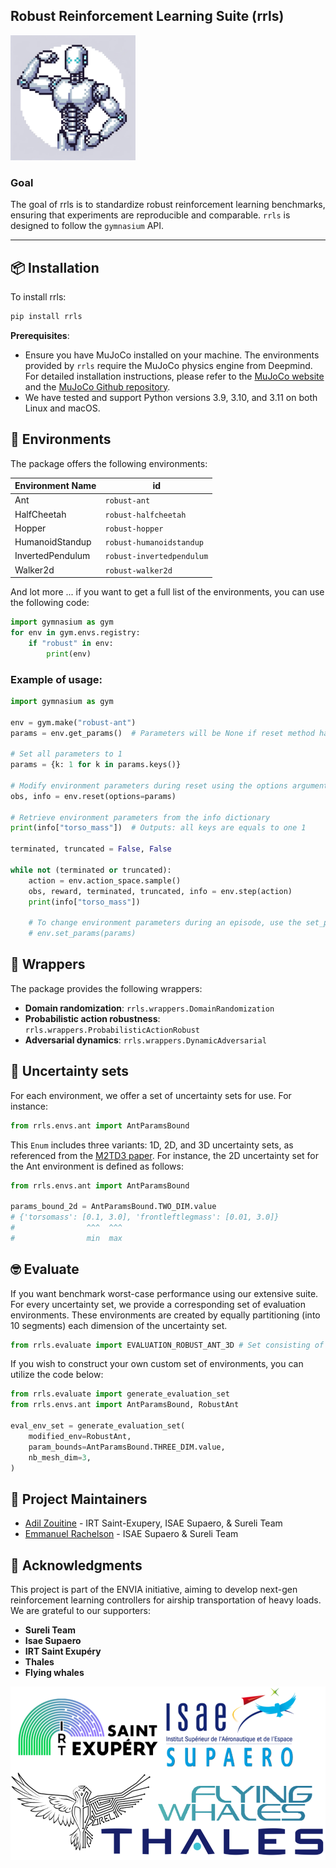 
## Robust Reinforcement Learning Suite (rrls)
<img src="./media/rrls_logo.png" width="200" height="200" alt="rrls Logo" />


### Goal
The goal of rrls is to standardize robust reinforcement learning benchmarks, ensuring that experiments are reproducible and comparable. `rrls` is designed to follow the `gymnasium` API.

---

## 📦 Installation

To install rrls:

```bash
pip install rrls
```

**Prerequisites**:
- Ensure you have MuJoCo installed on your machine. The environments provided by `rrls` require the MuJoCo physics engine from Deepmind. For detailed installation instructions, please refer to the [MuJoCo website](https://mujoco.org/) and the [MuJoCo Github repository](https://github.com/deepmind/mujoco).
- We have tested and support Python versions 3.9, 3.10, and 3.11 on both Linux and macOS.


## 🤖 Environments

The package offers the following environments:

| Environment Name     | id                                     |
|----------------------|-------------------------------------------|
| Ant                  | `robust-ant`       |
| HalfCheetah          | `robust-halfcheetah`|
| Hopper               | `robust-hopper`    |
| HumanoidStandup      | `robust-humanoidstandup` |
| InvertedPendulum     | `robust-invertedpendulum` |
| Walker2d             | `robust-walker2d`  |

And lot more ... if you want to get a full list of the environments, you can use the following code:

```python
import gymnasium as gym
for env in gym.envs.registry:
    if "robust" in env:
        print(env)
```

### Example of usage:

```python
import gymnasium as gym

env = gym.make("robust-ant")
params = env.get_params()  # Parameters will be None if reset method hasn't been called.

# Set all parameters to 1
params = {k: 1 for k in params.keys()}

# Modify environment parameters during reset using the options argument
obs, info = env.reset(options=params)

# Retrieve environment parameters from the info dictionary
print(info["torso_mass"])  # Outputs: all keys are equals to one 1

terminated, truncated = False, False

while not (terminated or truncated):
    action = env.action_space.sample()
    obs, reward, terminated, truncated, info = env.step(action)
    print(info["torso_mass"])

    # To change environment parameters during an episode, use the set_params method.
    # env.set_params(params)
```


## 🌯 Wrappers

The package provides the following wrappers:
- **Domain randomization**: `rrls.wrappers.DomainRandomization`
- **Probabilistic action robustness**: `rrls.wrappers.ProbabilisticActionRobust`
- **Adversarial dynamics**: `rrls.wrappers.DynamicAdversarial`


## 👝 Uncertainty sets

For each environment, we offer a set of uncertainty sets for use. For instance:

```python
from rrls.envs.ant import AntParamsBound
```

This `Enum` includes three variants: 1D, 2D, and 3D uncertainty sets, as referenced from the [M2TD3 paper](https://arxiv.org/abs/2211.03413). For instance, the 2D uncertainty set for the Ant environment is defined as follows:

```python
from rrls.envs.ant import AntParamsBound

params_bound_2d = AntParamsBound.TWO_DIM.value
# {'torsomass': [0.1, 3.0], 'frontleftlegmass': [0.01, 3.0]}
#                ^^^  ^^^
#                min  max
```



## 🤓 Evaluate

If you want benchmark worst-case performance using our extensive suite. For every uncertainty set, we provide a corresponding set of evaluation environments. These environments are created by equally partitioning (into 10 segments) each dimension of the uncertainty set.

```python
from rrls.evaluate import EVALUATION_ROBUST_ANT_3D # Set consisting of 10^3 environments
```

If you wish to construct your own custom set of environments, you can utilize the code below:

```python
from rrls.evaluate import generate_evaluation_set
from rrls.envs.ant import AntParamsBound, RobustAnt

eval_env_set = generate_evaluation_set(
    modified_env=RobustAnt,
    param_bounds=AntParamsBound.THREE_DIM.value,
    nb_mesh_dim=3,
)
```

## 📖 Project Maintainers

- [Adil Zouitine](https://github.com/AdilZouitine) - IRT Saint-Exupery, ISAE Supaero, & Sureli Team
- [Emmanuel Rachelson](https://github.com/erachelson) - ISAE Supaero & Sureli Team


## 🙏 Acknowledgments

This project is part of the ENVIA initiative, aiming to develop next-gen reinforcement learning controllers for airship transportation of heavy loads. We are grateful to our supporters:

- **Sureli Team**
- **Isae Supaero**
- **IRT Saint Exupéry**
- **Thales**
- **Flying whales**

<img src="./media/project_logo.png" alt="Project Logo" />
